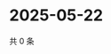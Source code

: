 # 2025-05-22

共 0 条

<!-- BEGIN ZHIHUVIDEO -->
<!-- 最后更新时间 Thu May 22 2025 06:10:54 GMT+0800 (China Standard Time) -->

<!-- END ZHIHUVIDEO -->

